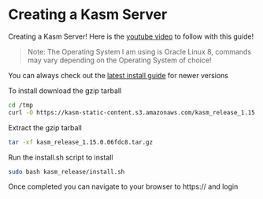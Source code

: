 # Creating a Kasm Server
Creating a Kasm Server! Here is the [youtube video](https://www.youtube.com/watch?v=rSQF9cN6KN0&list=PLhkW8M2MBf-H33LeTrVMc0LwN3EuOqGQV&index=28&t=544s&pp=gAQBiAQB) to follow with this guide!

> Note: The Operating System I am using is Oracle Linux 8, commands may vary depending on the Operating System of choice!

You can always check out the [latest install guide](https://kasmweb.com/docs/latest/index.html) for newer versions

To install download the gzip tarball
```sh
cd /tmp
curl -O https://kasm-static-content.s3.amazonaws.com/kasm_release_1.15.0.06fdc8.tar.gz
```

Extract the gzip tarball
```sh
tar -xf kasm_release_1.15.0.06fdc8.tar.gz
```

Run the install.sh script to install 
```sh
sudo bash kasm_release/install.sh
```

Once completed you can navigate to your browser to https://<Server> and login